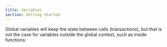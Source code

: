 ```yaml
---
title: Variables
section: Getting Started
---
```


Global variables will keep the state between calls (transactions), but that is 
not the case for variables outside the global context, such as inside functions:

```go file=./variables.gno
```
